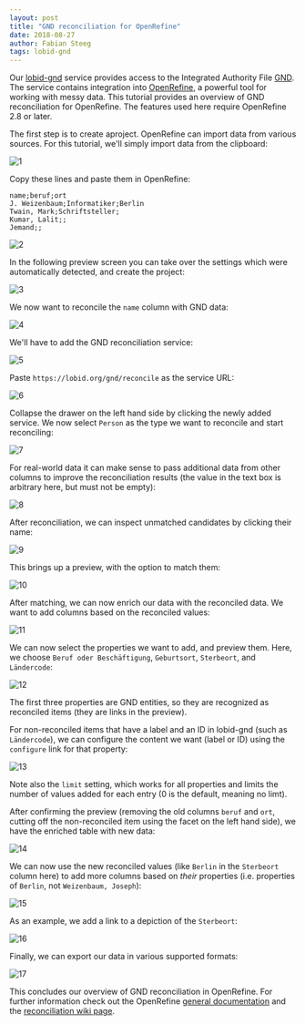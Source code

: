 ```yaml
---
layout: post
title: "GND reconciliation for OpenRefine"
date: 2018-08-27
author: Fabian Steeg
tags: lobid-gnd
---
```


Our [lobid-gnd](https://lobid.org/gnd) service provides access to the Integrated Authority File [GND](https://en.wikipedia.org/wiki/Integrated_Authority_File). The service contains integration into [OpenRefine](http://openrefine.org/), a powerful tool for working with messy data. This tutorial provides an overview of GND reconciliation for OpenRefine. The features used here require OpenRefine 2.8 or later.

The first step is to create aproject. OpenRefine can import data from various sources. For this tutorial, we'll simply import data from the clipboard:

![1](/images/2018-08-27-openrefine/01-input.png)

Copy these lines and paste them in OpenRefine:

```
name;beruf;ort
J. Weizenbaum;Informatiker;Berlin
Twain, Mark;Schriftsteller;
Kumar, Lalit;;
Jemand;;
```

![2](/images/2018-08-27-openrefine/02-data.png)

In the following preview screen you can take over the settings which were automatically detected, and create the project:

![3](/images/2018-08-27-openrefine/03-create.png)

We now want to reconcile the `name` column with GND data:

![4](/images/2018-08-27-openrefine/04-reconcile.png)

We'll have to add the GND reconciliation service:

![5](/images/2018-08-27-openrefine/05-add-service.png)

Paste `https://lobid.org/gnd/reconcile` as the service URL:

![6](/images/2018-08-27-openrefine/06-service-url.png)

Collapse the drawer on the left hand side by clicking the newly added service. We now select `Person` as the type we want to reconcile and start reconciling:

![7](/images/2018-08-27-openrefine/07-type.png)

For real-world data it can make sense to pass additional data from other columns to improve the reconciliation results (the value in the text box is arbitrary here, but must not be empty):

![8](/images/2018-08-27-openrefine/08-other.png)

After reconciliation, we can inspect unmatched candidates by clicking their name:

![9](/images/2018-08-27-openrefine/09-candidate.png)

This brings up a preview, with the option to match them:

![10](/images/2018-08-27-openrefine/10-preview.png)

After matching, we can now enrich our data with the reconciled data. We want to add columns based on the reconciled values:

![11](/images/2018-08-27-openrefine/11-add-columns.png)

We can now select the properties we want to add, and preview them. Here, we choose `Beruf oder Beschäftigung`, `Geburtsort`, `Sterbeort`, and `Ländercode`:

![12](/images/2018-08-27-openrefine/12-add-preview.png)

The first three properties are GND entities, so they are recognized as reconciled items (they are links in the preview). 

For non-reconciled items that have a label and an ID in lobid-gnd (such as `Ländercode`), we can configure the content we want (label or ID) using the `configure` link for that property:

![13](/images/2018-08-27-openrefine/13-configure.png)

Note also the `limit` setting, which works for all properties and limits the number of values added for each entry (0 is the default, meaning no limt).

After confirming the preview (removing the old columns `beruf` and `ort`, cutting off the non-reconciled item using the facet on the left hand side), we have the enriched table with new data:

![14](/images/2018-08-27-openrefine/14-table.png)

We can now use the new reconciled values (like `Berlin` in the `Sterbeort` column here) to add more columns based on *their* properties (i.e. properties of `Berlin`, not `Weizenbaum, Joseph`):

![15](/images/2018-08-27-openrefine/15-extend.png)

As an example, we add a link to a depiction of the `Sterbeort`:

![16](/images/2018-08-27-openrefine/16-extend-preview.png)

Finally, we can export our data in various supported formats:

![17](/images/2018-08-27-openrefine/17-export.png)

This concludes our overview of GND reconciliation in OpenRefine. For further information check out the OpenRefine [general documentation](http://openrefine.org/documentation.html) and the [reconciliation wiki page](https://github.com/OpenRefine/OpenRefine/wiki/Reconciliation).